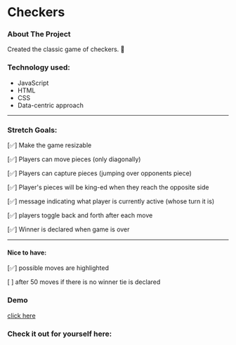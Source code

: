 # Checkers

### About The Project

Created the classic game of checkers. 🏁

### Technology used:

- JavaScript
- HTML
- CSS
- Data-centric approach

---

### Stretch Goals:

[✅] Make the game resizable

[✅] Players can move pieces (only diagonally)

[✅] Players can capture pieces (jumping over opponents piece)

[✅] Player's pieces will be king-ed when they reach the opposite side

[✅] message indicating what player is currently active (whose turn it is)

[✅] players toggle back and forth after each move

[✅] Winner is declared when game is over

---

#### Nice to have:

[✅] possible moves are highlighted

[ ] after 50 moves if there is no winner tie is declared

### Demo

[click here](https://cami-c-checkers.netlify.app/)

### Check it out for yourself here:
